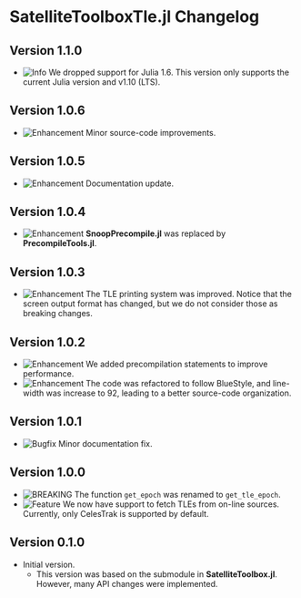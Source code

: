 SatelliteToolboxTle.jl Changelog
================================

Version 1.1.0
-------------

- ![Info][badge-info] We dropped support for Julia 1.6. This version only supports the
  current Julia version and v1.10 (LTS).

Version 1.0.6
-------------

- ![Enhancement][badge-enhancement] Minor source-code improvements.

Version 1.0.5
-------------

- ![Enhancement][badge-enhancement] Documentation update.

Version 1.0.4
-------------

- ![Enhancement][badge-enhancement] **SnoopPrecompile.jl** was replaced by
  **PrecompileTools.jl**.

Version 1.0.3
-------------

- ![Enhancement][badge-enhancement] The TLE printing system was improved. Notice that the
  screen output format has changed, but we do not consider those as breaking changes.

Version 1.0.2
-------------

- ![Enhancement][badge-enhancement] We added precompilation statements to improve
  performance.
- ![Enhancement][badge-enhancement] The code was refactored to follow BlueStyle, and
  line-width was increase to 92, leading to a better source-code organization.

Version 1.0.1
-------------

- ![Bugfix][badge-bugfix] Minor documentation fix.

Version 1.0.0
-------------

- ![BREAKING][badge-breaking] The function `get_epoch` was renamed to
  `get_tle_epoch`.
- ![Feature][badge-feature] We now have support to fetch TLEs from on-line
  sources. Currently, only CelesTrak is supported by default.

Version 0.1.0
-------------

- Initial version.
  - This version was based on the submodule in **SatelliteToolbox.jl**. However,
    many API changes were implemented.

[badge-breaking]: https://img.shields.io/badge/BREAKING-red.svg
[badge-deprecation]: https://img.shields.io/badge/Deprecation-orange.svg
[badge-feature]: https://img.shields.io/badge/Feature-green.svg
[badge-enhancement]: https://img.shields.io/badge/Enhancement-blue.svg
[badge-bugfix]: https://img.shields.io/badge/Bugfix-purple.svg
[badge-info]: https://img.shields.io/badge/Info-gray.svg
